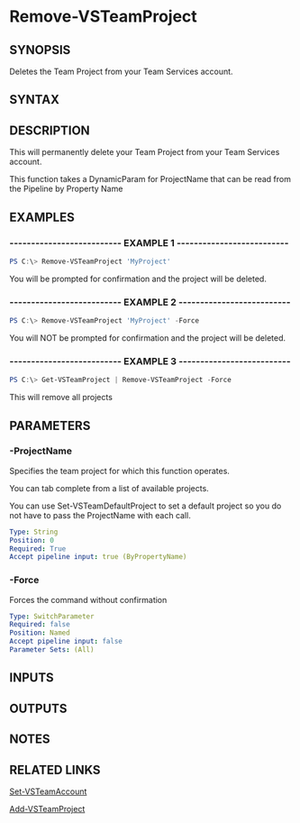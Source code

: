 


# Remove-VSTeamProject

## SYNOPSIS

Deletes the Team Project from your Team Services account.

## SYNTAX

## DESCRIPTION

This will permanently delete your Team Project from your Team Services account.

This function takes a DynamicParam for ProjectName that can be read from the Pipeline by Property Name

## EXAMPLES

### -------------------------- EXAMPLE 1 --------------------------

```PowerShell
PS C:\> Remove-VSTeamProject 'MyProject'
```

You will be prompted for confirmation and the project will be deleted.

### -------------------------- EXAMPLE 2 --------------------------

```PowerShell
PS C:\> Remove-VSTeamProject 'MyProject' -Force
```

You will NOT be prompted for confirmation and the project will be deleted.

### -------------------------- EXAMPLE 3 --------------------------

```PowerShell
PS C:\> Get-VSTeamProject | Remove-VSTeamProject -Force
```

This will remove all projects

## PARAMETERS

### -ProjectName

Specifies the team project for which this function operates.

You can tab complete from a list of available projects.

You can use Set-VSTeamDefaultProject to set a default project so
you do not have to pass the ProjectName with each call.

```yaml
Type: String
Position: 0
Required: True
Accept pipeline input: true (ByPropertyName)
```

### -Force

Forces the command without confirmation

```yaml
Type: SwitchParameter
Required: false
Position: Named
Accept pipeline input: false
Parameter Sets: (All)
```

## INPUTS

## OUTPUTS

## NOTES

## RELATED LINKS

[Set-VSTeamAccount](Set-VSTeamAccount.md)

[Add-VSTeamProject](Add-VSTeamProject.md)

